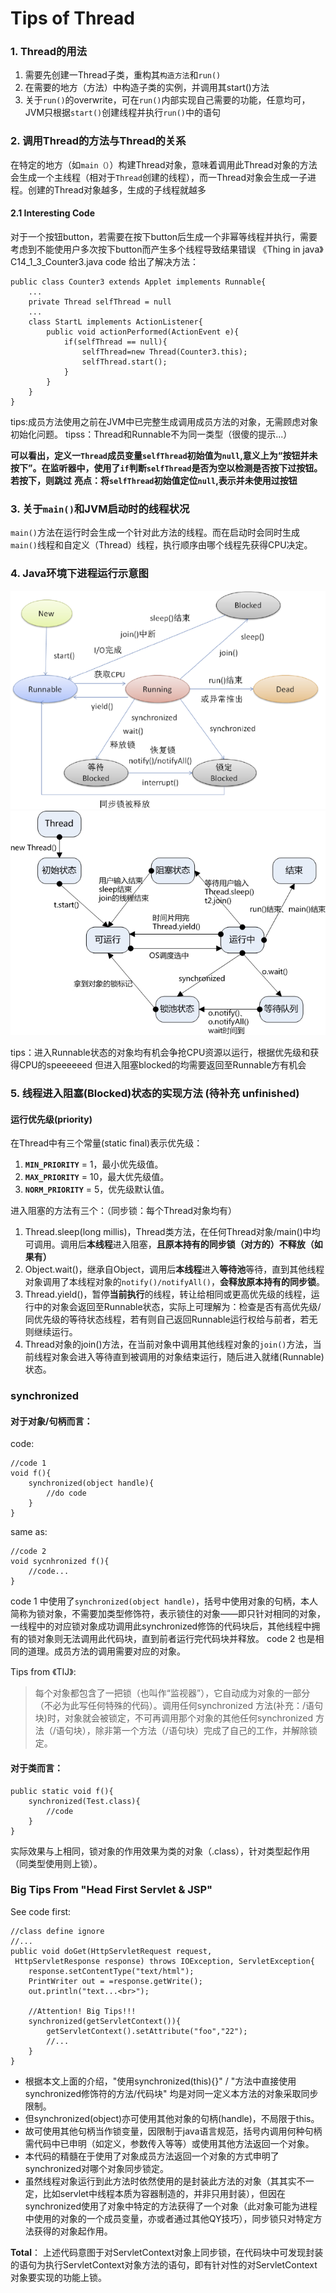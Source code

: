# Tips of Thread
### 1. Thread的用法
1. 需要先创建一Thread子类，重构其`构造方法`和`run()`
2. 在需要的地方（方法）中构造子类的实例，并调用其start()方法
3. 关于`run()`的overwrite，可在`run()`内部实现自己需要的功能，任意均可，JVM只根据`start()`创建线程并执行`run()`中的语句

### 2. 调用Thread的方法与Thread的关系
在特定的地方（如`main（）`）构建Thread对象，意味着调用此Thread对象的方法会生成一个主线程（相对于`Thread`创建的线程），而一Thread对象会生成一子进程。创建的Thread对象越多，生成的子线程就越多

#### 2.1 Interesting Code
对于一个按钮button，若需要在按下button后生成一个非幂等线程并执行，需要考虑到不能使用户多次按下button而产生多个线程导致结果错误
《Thing in java》C14_1_3_Counter3.java code 给出了解决方法：
```
public class Counter3 extends Applet implements Runnable{
    ...
    private Thread selfThread = null
    ...
    class StartL implements ActionListener{
        public void actionPerformed(ActionEvent e){
            if(selfThread == null){
                selfThread=new Thread(Counter3.this);
                selfThread.start(); 
            }
        }
    }
}
```
tips:成员方法使用之前在JVM中已完整生成调用成员方法的对象，无需顾虑对象初始化问题。
tipss：Thread和Runnable不为同一类型（很傻的提示...）

**可以看出，定义一`Thread`成员变量`selfThread`初始值为`null`,意义上为“按钮并未按下”。在监听器中，使用了`if`判断`selfThread`是否为空以检测是否按下过按钮。若按下，则跳过**
**亮点：将`selfThread`初始值定位`null`,表示并未使用过按钮**

### 3. 关于`main()`和JVM启动时的线程状况
`main()`方法在运行时会生成一个针对此方法的线程。而在启动时会同时生成`main()`线程和自定义（Thread）线程，执行顺序由哪个线程先获得CPU决定。

### 4. Java环境下进程运行示意图
![pic 1](https://raw.githubusercontent.com/EsolMio/EsolMio-FirstGit/master/Note_pic%20store/thread%20running%20pic.png?token=AhIdeIymJ5ZDwvOv2Og3cxEScQRiWgCxks5cfnPKwA%3D%3D)
![pic 2](https://raw.githubusercontent.com/EsolMio/EsolMio-FirstGit/master/Note_pic%20store/thread%20running%20pic_cn.jpg?token=AhIdeG3qXoyYSEFMKPYvmFDTi_pcbKDaks5cfnRSwA%3D%3D)

tips：进入Runnable状态的对象均有机会争抢CPU资源以运行，根据优先级和获得CPU的speeeeeed
但进入阻塞blocked的均需要返回至Runnable方有机会

### 5. 线程进入阻塞(Blocked)状态的实现方法 (待补充 unfinished)
#### 运行优先级(priority)
在Thread中有三个常量(static final)表示优先级：
1. **`MIN_PRIORITY`** = 1，最小优先级值。
2. **`MAX_PRIORITY`** = 10，最大优先级值。
3. **`NORM_PRIORITY`** = 5，优先级默认值。

进入阻塞的方法有三个：（同步锁：每个Thread对象均有）
1. Thread.sleep(long millis)，Thread类方法，在任何Thread对象/main()中均可调用。调用后**本线程**进入阻塞，**且原本持有的同步锁（对方的）不释放（如果有）**
2. Object.wait()，继承自Object，调用后**本线程**进入**等待池**等待，直到其他线程对象调用了本线程对象的`notify()/notifyAll()`，**会释放原本持有的同步锁**。
3. Thread.yield()，暂停**当前执行**的线程，转让给相同或更高优先级的线程，运行中的对象会返回至Runnable状态，实际上可理解为：检查是否有高优先级/同优先级的等待状态线程，若有则自己返回Runnable运行权给与前者，若无则继续运行。
4. Thread对象的join()方法，在当前对象中调用其他线程对象的`join()`方法，当前线程对象会进入等待直到被调用的对象结束运行，随后进入就绪(Runnable)状态。

### synchronized
#### 对于对象/句柄而言：
code:
```
//code 1
void f(){
    synchronized(object handle){
        //do code
    }
}
```
same as:
```
//code 2
void sycnhronized f(){
    //code...
}
```
code 1 中使用了`synchronized(object handle)`，括号中使用对象的句柄，本人简称为锁对象，不需要加类型修饰符，表示锁住的对象——即只针对相同的对象，一线程中的对应锁对象成功调用此synchronized修饰的代码块后，其他线程中拥有的锁对象则无法调用此代码块，直到前者运行完代码块并释放。
code 2 也是相同的道理。成员方法的调用需要对应的对象。

Tips from 《TIJ》:

>每个对象都包含了一把锁（也叫作“监视器”），它自动成为对象的一部分（不必为此写任何特殊的代码）。调用任何synchronized 方法(补充：/语句块)时，对象就会被锁定，不可再调用那个对象的其他任何synchronized 方法（/语句块），除非第一个方法（/语句块）完成了自己的工作，并解除锁定。

#### 对于类而言：
```
public static void f(){
    synchronized(Test.class){
        //code
    }
}
```
实际效果与上相同，锁对象的作用效果为类的对象（.class），针对类型起作用（同类型使用则上锁）。

### Big Tips From "Head First Servlet & JSP"
See code first:
```
//class define ignore
//...
public void doGet(HttpServletRequest request,
 HttpServletResponse response) throws IOException, ServletException{
    response.setContentType("text/html");
    PrintWriter out = =response.getWrite();
    out.println("text...<br>");
    
    //Attention! Big Tips!!!
    synchronized(getServletContext()){
        getServletContext().setAttribute("foo","22");
        //...
    }
}
```
- 根据本文上面的介绍，"使用synchronized(this){}" / "方法中直接使用synchronized修饰符的方法/代码块" 均是对同一定义本方法的对象采取同步限制。
- 但synchronized(object)亦可使用其他对象的句柄(handle)，不局限于this。
- 故可使用其他句柄当作锁变量，因限制于java语言规范，括号内调用何种句柄需代码中已申明（如定义，参数传入等等）或使用其他方法返回一个对象。
- 本代码的精髓在于使用了对象成员方法返回一个对象的方式申明了synchronized对哪个对象同步锁定。
- 虽然线程对象运行到此方法时依然使用的是封装此方法的对象（其其实不一定，比如servlet中线程本质为容器制造的，并非只用封装），但因在synchronized使用了对象中特定的方法获得了一个对象（此对象可能为进程中使用的对象的一个成员变量，亦或者通过其他QY技巧），同步锁只对特定方法获得的对象起作用。

**Total**： 上述代码意图于对ServletContext对象上同步锁，在代码块中可发现封装的语句为执行ServletContext对象方法的语句，即有针对性的对ServletContext对象要实现的功能上锁。